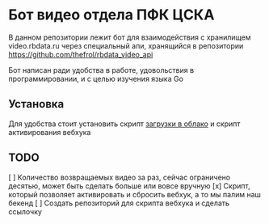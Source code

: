 # Бот видео отдела ПФК ЦСКА

В данном репозитории лежит бот для взаимодействия с хранилищем video.rbdata.ru через специальный апи, хранящийся в репозитории https://github.com/thefrol/rbdata_video_api

Бот написан ради удобства в работе, удовольствия в программировании, и с целью изучения языка Go

## Установка

Для удобства стоит установить скрипт [загрузки в облако](https://github.com/thefrol/powershell-yandexcloud-function-uploader) и скрипт активирования вебхука

## TODO

[ ] Количество возвращаемых видео за раз, сейчас ограничено десятью, может быть сделать больше или вовсе вручную
[x] Скрипт, который позволяет активировать и сбросить вебхук, а то мы палим наш бекенд
[ ] Создать репозиторий для скрипта вебхука и сделать ссылочку